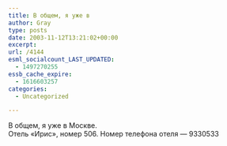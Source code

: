 ```yaml
---
title: В общем, я уже в
author: Gray
type: posts
date: 2003-11-12T13:21:02+00:00
excerpt:
url: /4144
esml_socialcount_LAST_UPDATED:
  - 1497270255
essb_cache_expire:
  - 1616603257
categories:
  - Uncategorized

---
```








В общем, я уже в Москве.  
Отель &#171;Ирис&#187;, номер 506. Номер телефона отеля &#8212; 9330533